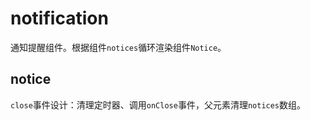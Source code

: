 # notification

通知提醒组件。根据组件`notices`循环渲染组件`Notice`。

## notice

`close`事件设计：清理定时器、调用`onClose`事件，父元素清理`notices`数组。

